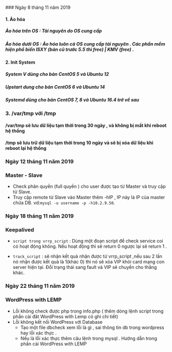 ﻿﻿### Ngày 8 tháng 11 năm 2019#### 1. Ảo hóa##### Ảo hóa trên OS : Tài nguyên do OS cung cấp##### Ảo hóa dưới OS : Ảo hóa luôn cả OS cung cấp tài nguyên . Các phần mềm hiện phổ biến  ISXY (bản cũ trước 5.5 thì free) | KMV (free) . #### 2. Init System##### System V dùng cho bản CentOS 5 và Ubuntu 12##### Upstart dung cho bản CentOS 6 và Ubuntu 14##### Systemd dùng cho bản CentOS 7, 8 và Ubuntu 16.4 trở về sau### 3. /var/tmp với /tmp#### /var/tmp sẽ lưu dữ liệu tạm thời trong 30 ngày , và không bị mất khi reboot hệ thống#### /tmp sẽ lưu trữ dữ liệu tạm thời trong 10 ngày  và sẽ bị xóa dữ liệu khi reboot lại hệ thống### Ngày 12 tháng 11 năm 2019### Master - Slave- Check phân quyền (full quyền ) cho user được tạo từ Master và truy cập từ Slave.- Truy cập remote từ Slave vào Master thêm -hIP , IP này là IP của master chứa DB. vd:` mysql -u username -p -h10.2.9.50 `.### Ngày 18 tháng 11 năm 2019### Keepalived- `script trong vrrp_script`  : Dùng một đoạn script để check service coi có hoạt động không. Nếu hoạt động thì sẽ return 0 ngược lại sẽ return 1 . - `track_script` : sẽ nhận kết quả nhận được từ vrrp_script ,nếu sau 2 lần nó nhận được kết quả là 1(khác 0) thì nó sẽ xóa VIP khỏi card mạng con server hiện tại. Đổi trạng thái sang fault và VIP sẽ chuyển cho thằng khác.### Ngày 22 tháng 11 năm 2019### WordPress with LEMP- Lỗi không check được php trong info.php ( thêm dòng lệnh script trong phần cài đăt WordPress with Lemp có ghi chi tiết) - Lỗi không kết nối WordPress với Database	- Tạo một file dbcheck xem lỗi là gì , sai thông tin db trong wordpress hay lỗi xác thực .	- Nếu là lỗi xác thực thêm câu lệnh trong mysql . Hướng dẫn trong phần cài WordPress with LEMP